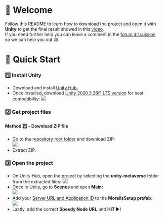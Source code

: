 <h1>👋 Welcome</h1>
Follow this README to learn how to download the project and open it with <b>Unity</b> to get the final result showed in this <a href="https://youtu.be/wjqDSH29ZKk">video</a>.<br>
If you need further help you can leave a comment in the <a href="https://forum.moralis.io/t/discussion-build-metaverse-unity-web-3-0-app-with-c-moralis-blockchain-unity-game-engine/9969">forum discussion</a> so we can help you out 😄.

<h1>🚀 Quick Start</h1>
<h3>1️⃣ Install Unity</h3>
<ul>
  <li>Download and install <a href="https://unity3d.com/get-unity/download">Unity Hub.</a></li>
  <li>Once installed, download <a href="https://unity3d.com/unity/qa/lts-releases?version=2020.3">Unity 2020.3.26f1 LTS version</a> for best compatibility:
    <img src="https://media.giphy.com/media/wkKpReLtV9qpnlquaf/giphy.gif"></li>
</ul>

<h3>2️⃣ Get project files</h3>
<h4>Method 1️⃣ - Download ZIP file<br></h4>
<ul>
  <li>Go to the <a href="https://github.com/MoralisWeb3/youtube-tutorials">repository root folder</a> and download ZIP:<br>
    <img src="https://media.giphy.com/media/zrBCILu3qUKjVdqjlx/giphy.gif"></li>
  <li>Extract ZIP.</li>
</ul>

<h3>3️⃣ Open the project</h3>
<ul>
  <li>On Unity Hub, open the project by selecting the <b>unity-metaverse</b> folder from the extracted files:
    <img src="https://media.giphy.com/media/fXPHmFmA9udSxBYjgv/giphy.gif"></li>
  <li>Once in Unity, go to <b>Scenes</b> and open <b>Main:</b><br>
    <img src="https://media.giphy.com/media/zp6Px8r2XQzk1l9lGM/giphy.gif"></li>
  <li>Add your <a href="https://admin.moralis.io/servers">Server URL and Application ID</a> to the <b>MoralisSetup prefab:</b><br>
    <img src="https://media.giphy.com/media/FayrCvQT0dtnlClP6S/giphy.gif"></li>
  <li>Lastly, add the correct <b>Speedy Node URL</b> and <b>HIT ▶️</b>!</li>
</ul>
  


